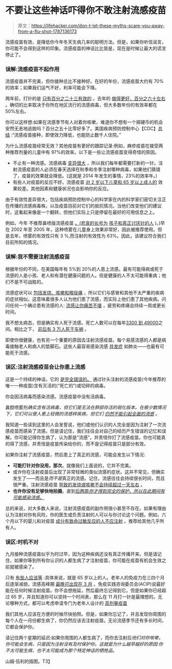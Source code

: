 # 不要让这些神话吓得你不敢注射流感疫苗

> 原文：<https://lifehacker.com/don-t-let-these-myths-scare-you-away-from-a-flu-shot-1787136173>

流感疫苗有效，是降低你今年冬天生病几率的聪明方法。但是，如果你听信谣言，你可能不会得到这样的印象。流感疫苗的神话比比皆是，现在是时候让最大的谎言停止了。



### 误解:流感疫苗不起作用

流感疫苗并不完美，但你接种总比不接种好。在好的年份，流感疫苗大约有 70%的效率；如果我们运气不好，利率可能会下降。

两年前，打针的是 [只有百分之二十三有效的](http://www.medicalnewstoday.com/articles/288153.php) 。去年的 [做得更好，百分之六十左右](http://www.cdc.gov/media/releases/2016/flu-vaccine-60-percent.html) 。确切的比率取决于你所在地区流行的流感病毒，但大多数年份的有效率都在 50%左右。

你可以这样想:如果在流感季节有人对着你咳嗽，难道你不想有一个掷硬币的机会安然无恙地逃脱吗？百分之五十比零好多了。美国疾病预防控制中心【CDC】[总结](https://www.cdc.gov/mmwr/preview/mmwrhtml/mm6401a4.htm) :“流感疫苗接种，即使效力降低，也能防止数千人住院。”

为什么流感疫苗经常无效？其他疫苗有更好的跟踪记录:例如，麻疹疫苗在接受两种推荐剂量的儿童中有 97%的效率。以下是一些让流感疫苗变得奇怪的原因。

*   不止有一种流感。流感病毒 [变异很大](http://www.flu.gov/about_the_flu/virus_changes/) ，所以我们每年都需要打新的一针。注射流感疫苗的人必须在春天选择在秋季和冬季注射哪种病毒，如果他们猜错了，疫苗的效果就会降低。(这就是 2014 年发生的事情，23%的效率年。)
*   有些人对疫苗的反应不好。流感疫苗 [对 2 岁以下儿童和 65 岁以上成人的](http://www.cdc.gov/flu/about/qa/vaccineeffect.htm#howeffectiveelderly) 效果较差。其他因素和健康状况也会影响你的反应。

由于有效性差异很大，包括疾病预防控制中心的科学家在内的科学家们密切关注正在传播的流感病毒株，以及疫苗目前对它们的抵抗情况。当他们改变他们的建议时，这看起来像是一个翻转，但他们实际上只是停留在最好的可用信息之上。

例如，今年 不推荐鼻喷版流感疫苗 [。(悲哀的长号为](http://www.medscape.com/viewarticle/868666?pa=ISbuGJXTW%2BUrLAE5acXlUDSK9cUrG4JM44JevUalPNQYMWYRtjYN68UHfiyjcYli43mU9jD%2B1DtnxY47OmyybA%3D%3D) [孩子和真正讨厌针的人](https://lifehacker.com/these-cheat-sheets-help-you-reduce-the-pain-of-your-kid-1781903759) )。)早在 2002 年至 2005 年，这种喷雾在儿童身上效果非常好，因此被推荐使用。但是去年，喷雾的有效性只有 3 %,而注射的有效性为 63%。因此，该建议符合我们目前所知的情况。

### 误解:我不需要注射流感疫苗

根据年份的不同，在美国每年有 5%到 20%的人患上流感。最有可能得病或死于流感的人是小孩、老人和有潜在健康问题的人。但是健康的人不太可能得重病；他们不是不可战胜的。

流感症状可以 [包括发烧、咳嗽和喉咙痛](http://www.cdc.gov/flu/consumer/symptoms.htm) ，所以它们与感冒和其他不太严重的疾病的症状相似。这意味着很多人认为他们患了流感，而实际上他们患了其他疾病。问问任何一个确诊患有流感的人: [流感让你痛苦不堪](http://www.usatoday.com/story/news/nation/2014/01/12/cold-flu-treatment/4117051/) ，疲劳和疼痛会持续一周或更长时间。

我不想太病态，但是确实有人死于流感。死亡人数可以在每年[3300 到 49000](http://www.npr.org/sections/health-shots/2010/08/26/129456941/annual-flu-death-average-fluctuates-depending-on-how-you-slice-it)之间。相比之下， [前后有 3 万人死于车祸](https://en.wikipedia.org/wiki/List_of_motor_vehicle_deaths_in_U.S._by_year) 。

即使你很健康，也有另一个重要的原因去注射流感疫苗。每个易感流感的人都是病毒接触老人和病人的垫脚石。这些人最容易感染流感 [并发症](http://www.cdc.gov/flu/about/disease/complications.htm#complications) 如肺炎——也最有可能死于流感。

### 误区:注射流感疫苗会让你患上流感

这是一个持续的神话，它的 [是完全错误的。](http://www.cdc.gov/flu/about/qa/misconceptions.htm) 通过针头注射的流感疫苗(今年推荐的唯一一种疫苗)含有灭活的(“死亡的”)或切碎的病毒。

你会因活病毒而感染流感。流感疫苗中没有活病毒。

鼻腔喷雾剂*确实含有活病毒，但它们是无法在肺部存活的弱化版本。在极少数情况下，它们可以使人患上轻微的流感样疾病，但它们 [仍然不能引起全面的流感](https://web.archive.org/web/20150304092633/http://www.cdc.gov/flu/about/qa/nasalspray.htm) 。*

我知道一些读到这里的人会发誓说，他们或他们认识的人完全是因为注射了一次流感疫苗而感染了流感。但是请记住，我们往往会对自己的经历产生错误的记忆和误解。你可能记得你生病了，认为那是“流感”，并责怪你打了流感疫苗。你也可能真的得了流感，并责怪是疫苗传染给你的，而不是记得疫苗只是部分有效。

如果你注射了流感疫苗，然后患上了真正的流感，可能会发生以下情况:

*   **可能打针对你没用，那次**。就像我们上面说的，它并不完美。
*   或许你在注射疫苗后出现了非常轻微的类似流感的症状。这并不常见，但确实发生了——而且是*而不是*真正的流感。记住，流感往往会持续很长时间，而且很严重。注射流感疫苗 [导致的发烧或咳嗽不会持续超过一天左右](http://www.cdc.gov/vaccines/hcp/vis/vis-statements/flu.html) 。
*   **也许你没有足够快地拍摄**。直到[后两周*你才得到完全的保护，所以在此期间有可能感染流感。*](http://www.cdc.gov/flu/protect/keyfacts.htm)

总的来说，对大多数人来说，注射流感疫苗的副作用很小甚至不存在。如果有理由认为注射对你有风险，你的医生或负责注射的人可以与你讨论这个问题。例如，六个月以下的婴儿和对疫苗 [成分有致命过敏反应的人不应注射](http://www.cdc.gov/flu/protect/whoshouldvax.htm) 。推荐给其他几乎所有人。

### 误区:时机不对

九月接种流感疫苗似乎为时过早，因为这种疾病还没有真正传播开来。但是请记住，如果你等到所有你认识的人都生病了才注射疫苗，你可能在疫苗有机会生效之前就被感染了。

只有 [有些人应该等](http://www.cnn.com/2016/09/26/health/wait-for-flu-shot/) :具体来说，就是 65 岁以上的人。老年人的免疫力在三四个月后逐渐减弱，流感高峰期 [最晚可出现在 3 月](http://www.cdc.gov/flu/about/season/flu-season.htm) 。免疫实践咨询委员会(ACIP)说最好能在任何时候注射疫苗。你不会想拖延，然后最终忘记得到它。但是如果你已经超过 65 岁，并且知道你可以坚持一个时间表，那么在 11 月打一针是最理想的。无论哪种方式，都可以考虑申请专门为老年人设计的 [高剂量疫苗](http://www.cdc.gov/flu/protect/vaccine/qa_fluzone.htm)

我们其他人应该在方便的时候尽快拍照。但是，如果你忘记了，并且发现你周围的每个人在一月份都生病了，你仍然应该去注射疫苗。无论流感季节还有多长时间，它都会保护你。

请记住两个星期的延迟:如果你周围的人都生病了，而你去注射后*他们对你咳嗽，你可能会生病，只是因为注射没有及时保护你。这就是为什么越早越好的原因:你不太可能生病，也不太可能成为那个特定神话的牺牲品。*

山姆·伍利的插图。T3】